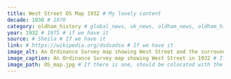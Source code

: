 ```yaml
---
title: West Street OS Map 1932 # My lovely content
decade: 1930 # 1970
category: oldham_history # global_news, uk_news, oldham_news, oldham_history, towers, surrounding_estate # Always exactly one category
year: 1932 # 1975 # if we have it
source: # Sheila # If we have it
link: # https://wikipedia.org/dsdsadsa # If we have it
image_alt: An Ordinance Survey map showing West Street and the surrounding area, with the mill (referred to as ‘Summervale Mill’) at the centre. # If there is one
image_caption: An Ordinance Survey map showing West Street in 1932 # If there is one
image_path: OS_map.jpg # If there is one, should be colocated with the index.md file in the folder
---
```

